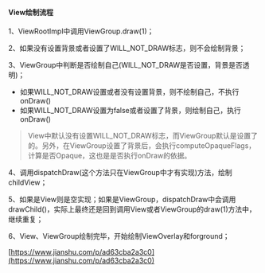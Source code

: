 #### View绘制流程

1、ViewRootImpl中调用ViewGroup.draw\(1\)；

2、如果没有设置背景或者设置了WILL\_NOT\_DRAW标志，则不会绘制背景；

3、ViewGroup中判断是否绘制自己\(WILL\_NOT\_DRAW是否设置，背景是否透明\)；

* 如果WILL\_NOT\_DRAW设置或者没有设置背景，则不绘制自己，不执行onDraw\(\)
* 如果WILL\_NOT\_DRAW设置为false或者设置了背景，则绘制自己，执行onDraw\(\)

> View中默认没有设置WILL\_NOT\_DRAW标志，而ViewGroup默认是设置了的。另外，在ViewGroup设置了背景后，会执行computeOpaqueFlags，计算是否Opaque，这也是是否执行onDraw的依据。

4、调用dispatchDraw\(这个方法只在ViewGroup中才有实现\)方法，绘制childView；

5、如果是View则是空实现；如果是ViewGroup，dispatchDraw中会调用drawChild\(\)，实际上最终还是回到调用View或者ViewGroup的draw\(1\)方法中，继续重复；

6、View、ViewGroup绘制完毕，开始绘制ViewOverlay和forground；

[https://www.jianshu.com/p/ad63cba2a3c0](https://www.jianshu.com/p/ad63cba2a3c0)



#### 



